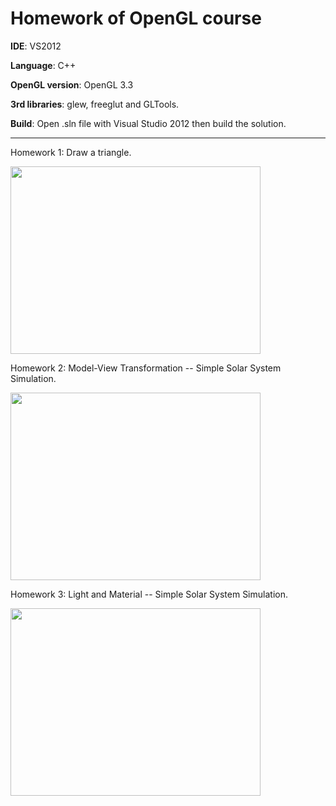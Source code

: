 # Homework of OpenGL course

**IDE**: VS2012  

**Language**: C++
  
**OpenGL version**: OpenGL 3.3  

**3rd libraries**: glew, freeglut and GLTools. 

**Build**: Open .sln file with Visual Studio 2012 then build the solution.

---

Homework 1: Draw a triangle.

<img src="https://raw.githubusercontent.com/insaneyilin/opengl2015/master/21451088桂义林/OpenGL_HW1/hw1_screenshot.png" width="400" height="300">

<br />

Homework 2: Model-View Transformation -- Simple Solar System Simulation.

<img src="https://raw.githubusercontent.com/insaneyilin/opengl2015/master/21451088桂义林/OpenGL_HW2/hw2_screenshot.gif" width="400" height="300">

<br />

Homework 3: Light and Material -- Simple Solar System Simulation.

<img src="https://raw.githubusercontent.com/insaneyilin/opengl2015/master/21451088桂义林/OpenGL_HW3/hw3_screenshot.gif" width="400" height="300">
